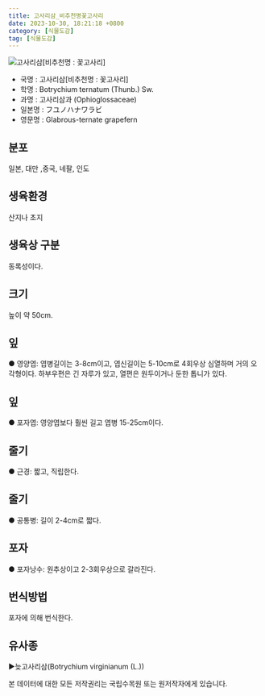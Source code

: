 ```yaml
---
title: 고사리삼_비추천명꽃고사리
date: 2023-10-30, 18:21:18 +0800
category: [식물도감]
tag: [식물도감]
---
```




![고사리삼[비추천명 : 꽃고사리]](http://www.nature.go.kr/fileUpload/plants/basic/Ophioglossaceae/Botrychium/355/355_1_th2.jpg)
- 국명 : 고사리삼[비추천명 : 꽃고사리]
- 학명 : Botrychium ternatum (Thunb.) Sw.
- 과명 : 고사리삼과 (Ophioglossaceae)
- 일본명 : フユノハナワラビ
- 영문명 : Glabrous-ternate grapefern


## 분포
일본, 대만 ,중국, 네팔, 인도
## 생육환경
산지나 초지
## 생육상 구분
동록성이다.
## 크기
높이 약 50cm.
## 잎
● 영양엽: 엽병길이는 3-8cm이고, 엽신길이는 5-10cm로 4회우상 심열하며 거의 오각형이다. 하부우편은 긴 자루가 있고, 열편은 원두이거나 둔한 톱니가 있다.
## 잎
● 포자엽: 영양엽보다 훨씬 길고 엽병 15-25cm이다.
## 줄기
● 근경: 짧고, 직립한다. 
## 줄기
● 공통병: 길이 2-4cm로 짧다.
## 포자
● 포자낭수: 원추상이고 2-3회우상으로 갈라진다.
## 번식방법
포자에 의해 번식한다.
## 유사종
▶늦고사리삼(Botrychium virginianum (L.))






본 데이터에 대한 모든 저작권리는 국립수목원 또는 원저작자에게 있습니다.
